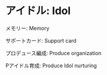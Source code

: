 # アイドル: Idol
メモリー: Memory

サポートカード: Support card

プロデュース編成: Produce organization

Pアイドル育成: Produce Idol nurturing